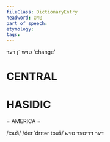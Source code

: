 ```yaml
---
fileClass: DictionaryEntry
headword: טויש
part_of_speech: 
etymology: 
tags: 
---
```

טויש
־ן
דער
'change'

CENTRAL
========

HASIDIC
=======
= AMERICA = 

/tɔuš/
/der ˈdrɪtər touš/ דער דריטער טויש